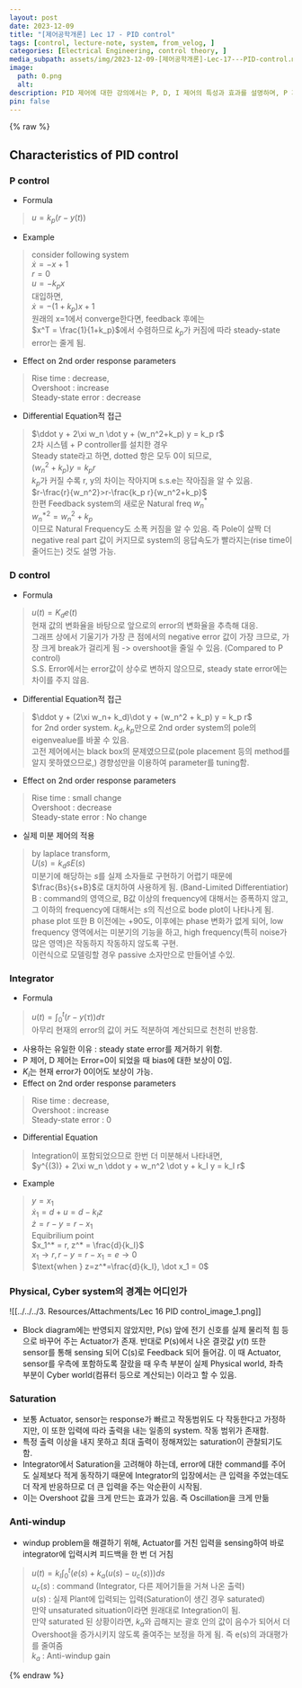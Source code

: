 ```yaml
---
layout: post
date: 2023-12-09
title: "[제어공학개론] Lec 17 - PID control"
tags: [control, lecture-note, system, from_velog, ]
categories: [Electrical Engineering, control theory, ]
media_subpath: assets/img/2023-12-09-[제어공학개론]-Lec-17---PID-control.md
image:
  path: 0.png
  alt:  
description: PID 제어에 대한 강의에서는 P, D, I 제어의 특성과 효과를 설명하며, P 제어는 안정적인 상태 오차 감소와 응답 속도 향상에 기여하고, D 제어는 오버슈트를 줄이는 데 효과적이며, I 제어는 상태 오차를 제거하는 데 사용됩니다. 또한, 시스템의 물리적 및 사이버 경계, 포화 문제, 그리고 안티-윈드업 기법에 대해서도 논의합니다.
pin: false
---
```



{% raw %}


## Characteristics of PID control


### P control

- Formula

> $u = k_p (r-y(t))$

- Example

> consider following system  
> $\dot x = -x+1$  
> $r = 0$  
> $u = -k_p x$  
> 대입하면,  
> $\dot x = -(1+k_p)x+1$  
> 원래의 x=1에서 converge한다면, feedback 후에는  
> $x^T = \frac{1}{1+k_p}$에서 수렴하므로 $k_p$가 커짐에 따라 steady-state error는 줄게 됨.

- Effect on 2nd order response parameters

> Rise time : decrease,  
> Overshoot : increase  
> Steady-state error : decrease

- Differential Equation적 접근

> $\ddot y  + 2\xi w_n \dot y + (w_n^2+k_p) y = k_p r$  
> 2차 시스템 + P controller를 설치한 경우  
> Steady state라고 하면, dotted 항은 모두 0이 되므로,  
> $(w_n ^2 + k_p)y = k_p r$  
> $k_p$가 커질 수록 r, y의 차이는 작아지며 s.s.e는 작아짐을 알 수 있음.  
> $r-\frac{r}{w_n^2}>r-\frac{k_p r}{w_n^2+k_p}$  
> 한편 Feedback system의 새로운 Natural freq $w_n^*$  
> $w_n^{*2}=w_n^2+k_p$  
> 이므로 Natural Frequency도 소폭 커짐을 알 수 있음. 즉 Pole이 살짝 더 negative real part 값이 커지므로 system의 응답속도가 빨라지는(rise time이 줄어드는) 것도 설명 가능.


### D control

- Formula

> $u(t) = K_d e(t)$  
> 현재 값의 변화율을 바탕으로 앞으로의 error의 변화율을 추측해 대응.  
> 그래프 상에서 기울기가 가장 큰 점에서의 negative error 값이 가장 크므로, 가장 크게 break가 걸리게 됨 -> overshoot을 줄일 수 있음. (Compared to P control)  
> S.S. Error에서는 error값이 상수로 변하지 않으므로, steady state error에는 차이를 주지 않음.

- Differential Equation적 접근

> $\ddot y + (2\xi w_n+ k_d)\dot y + (w_n^2 + k_p) y = k_p r$  
> for 2nd order system. $k_d, k_p$만으로 2nd order system의 pole의 eigenvealue를 바꿀 수 있음.  
> 고전 제어에서는 black box의 문제였으므로(pole placement 등의 method를 알지 못하였으므로,) 경향성만을 이용하여 parameter를 tuning함.

- Effect on 2nd order response parameters

> Rise time : small change  
> Overshoot : decrease  
> Steady-state error : No change

- 실제 미분 제어의 적용

> by laplace transform,  
> $U(s) = k_d s E(s)$  
> 미분기에 해당하는 $s$를 실제 소자들로 구현하기 어렵기 때문에  
> $\frac{Bs}{s+B}$로 대치하여 사용하게 됨. (Band-Limited Differentiatior)  
> B : command의 영역으로, B값 이상의 frequency에 대해서는 증폭하지 않고, 그 이하의 frequency에 대해서는 $s$의 직선으로 bode plot이 나타나게 됨. phase plot 또한 B 이전에는 +90도, 이후에는 phase 변화가 없게 되어, low frequency 영역에서는 미분기의 기능을 하고, high frequency(특히 noise가 많은 영역)은 작동하지 작동하지 않도록 구현.  
> 이런식으로 모델링할 경우 passive 소자만으로 만들어낼 수있.


### Integrator

- Formula

> $u(t) = \int_0^t (r-y(\tau))d\tau$  
> 아무리 현재의 error의 값이 커도 적분하여 계산되므로 천천히 반응함.

- 사용하는 유일한 이유 : steady state error를 제거하기 위함.
- P 제어, D 제어는 Error=0이 되었을 때 bias에 대한 보상이 0임.
- $K_i$는 현재 error가 0이어도 보상이 가능.
- Effect on 2nd order response parameters

> Rise time : decrease,  
> Overshoot : increase  
> Steady-state error : 0

- Differential Equation

> Integration이 포함되었으므로 한번 더 미분해서 나타내면,  
> $y^{(3)} + 2\xi w_n \ddot y + w_n^2 \dot y + k_I y = k_I r$

- Example

> $y = x_1$  
> $\dot x_1 = d+u = d -k_I z$  
> $\dot z = r-y = r-x_1$  
> Equibrilium point  
> $x_1^* = r, z^* = \frac{d}{k_I}$  
> $x_1 \rightarrow r, r-y=r-x_1 =e\rightarrow 0$  
> $\text{when } z=z^*=\frac{d}{k_I}, \dot x_1 = 0$


### Physical, Cyber system의 경계는 어디인가


![[../../../3. Resources/Attachments/Lec 16 PID control_image_1.png]]

- Block diagram에는 반영되지 않았지만, P(s) 앞에 전기 신호를 실제 물리적 힘 등으로 바꾸어 주는 Actuator가 존재. 반대로 P(s)에서 나온 결괏값 $y(t)$ 또한 sensor를 통해 sensing 되어 C(s)로 Feedback 되어 들어감. 이 때 Actuator, sensor를 우측에 포함하도록 잘랐을 때 우측 부분이 실제 Physical world, 좌측 부분이 Cyber world(컴퓨터 등으로 계산되는) 이라고 할 수 있음.

### Saturation

- 보통 Actuator, sensor는 response가 빠르고 작동범위도 다 작동한다고 가정하지만, 이 또한 입력에 따라 출력을 내는 일종의 system. 작동 범위가 존재함.
- 특정 출력 이상을 내지 못하고 최대 출력이 정해져있는 saturation이 관찰되기도 함.
- Integrator에서 Saturation을 고려해야 하는데, error에 대한 command를 주어도 실제보다 적게 동작하기 때문에 Integrator의 입장에서는 큰 입력을 주었는데도 더 작게 반응하므로 더 큰 입력을 주는 악순환이 시작됨.
- 이는 Overshoot 값을 크게 만드는 효과가 있음. 즉 Oscillation을 크게 만듦

### Anti-windup

- windup problem을 해결하기 위해, Actuator를 거친 입력을 sensing하여 바로 integrator에 입력시켜 피드백을 한 번 더 거침

> $u(t) = k_I \int_0^t \bigg(e(s) + k_a \left(u(s)-u_c(s)\right)\bigg)ds$  
> $u_c(s)$ : command (Integrator, 다른 제어기들을 거쳐 나온 출력)  
> $u(s)$ : 실제 Plant에 입력되는 입력(Saturation이 생긴 경우 saturated)  
> 만약 unsaturated situation이라면 원래대로 Integration이 됨.  
> 만약 saturated 된 상황이라면, $k_a$와 곱해지는 괄호 안의 값이 음수가 되어서 더 Overshoot을 증가시키지 않도록 줄여주는 보정을 하게 됨. 즉 e(s)의 과대평가를 줄여줌  
> $k_a$ : Anti-windup gain


{% endraw %}

